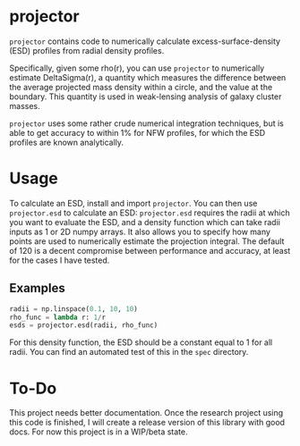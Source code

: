 # projector
`projector` contains code to numerically calculate excess-surface-density (ESD) profiles from radial density profiles.

Specifically, given some rho(r), you can use `projector` to numerically estimate DeltaSigma(r), a quantity which measures the difference between the average projected mass density within a circle, and the value at the boundary. This quantity is used in weak-lensing analysis of galaxy cluster masses.

`projector` uses some rather crude numerical integration techniques, but is able to get accuracy to within 1% for NFW profiles, for which the ESD profiles are known analytically.

# Usage
To calculate an ESD, install and import `projector`. You can then use `projector.esd` to calculate an ESD: `projector.esd` requires the radii at which you want to evaluate the ESD, and a density function which can take radii inputs as 1 or 2D numpy arrays. It also allows you to specify how many points are used to numerically estimate the projection integral. The default of 120 is a decent compromise between performance and accuracy, at least for the cases I have tested.

## Examples
```python
radii = np.linspace(0.1, 10, 10)
rho_func = lambda r: 1/r
esds = projector.esd(radii, rho_func)
```
For this density function, the ESD should be a constant equal to 1 for all radii. You can find an automated test of this in the `spec` directory.

# To-Do
This project needs better documentation. Once the research project using this code is finished, I will create a release version of this library with good docs. For now this project is in a WIP/beta state.

